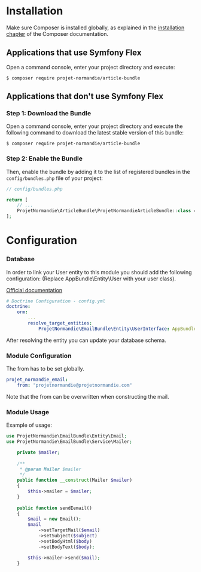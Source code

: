 Installation
============

Make sure Composer is installed globally, as explained in the
[installation chapter](https://getcomposer.org/doc/00-intro.md)
of the Composer documentation.

Applications that use Symfony Flex
----------------------------------

Open a command console, enter your project directory and execute:

```console
$ composer require projet-normandie/article-bundle
```

Applications that don't use Symfony Flex
----------------------------------------

### Step 1: Download the Bundle

Open a command console, enter your project directory and execute the
following command to download the latest stable version of this bundle:

```console
$ composer require projet-normandie/article-bundle
```

### Step 2: Enable the Bundle

Then, enable the bundle by adding it to the list of registered bundles
in the `config/bundles.php` file of your project:

```php
// config/bundles.php

return [
    // ...
    ProjetNormandie\ArticleBundle\ProjetNormandieArticleBundle::class => ['all' => true],
];
```

Configuration
============

### Database

In order to link your User entity to this module you should add the following configuration:
(Replace AppBundle\Entity\User with your user class).

[Official documentation](http://symfony.com/doc/current/cookbook/doctrine/resolve_target_entity.html)

```yaml
# Doctrine Configuration - config.yml
doctrine:
    orm:
        ...
        resolve_target_entities:
            ProjetNormandie\EmailBundle\Entity\UserInterface: AppBundle\Entity\User
```

After resolving the entity you can update your database schema.


### Module Configuration

The from has to be set globally.

```yaml
projet_normandie_email:
    from: "projetnormandie@projetnormandie.com"
```

Note that the from can be overwritten when constructing the mail.

### Module Usage

Example of usage:

```php
use ProjetNormandie\EmailBundle\Entity\Email;
use ProjetNormandie\EmailBundle\Service\Mailer;

    private $mailer;
  
    /**
     * @param Mailer $mailer
     */
    public function __construct(Mailer $mailer)
    {
        $this->mailer = $mailer;
    }
   
    public function sendEemail()
    {
        $mail = new Email();
        $mail
            ->setTargetMail($email)
            ->setSubject($subject)
            ->setBodyHtml($body)
            ->setBodyText($body);

        $this->mailer->send($mail);
    }
```
